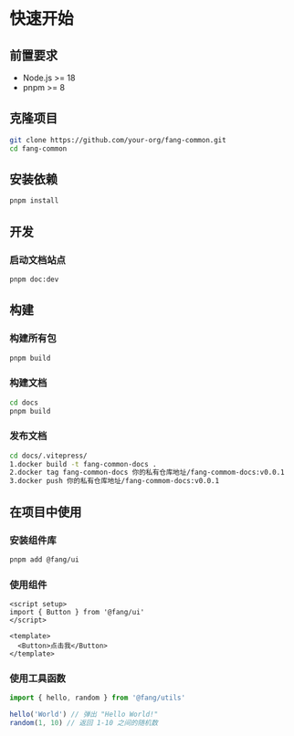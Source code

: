 # 快速开始

## 前置要求

- Node.js >= 18
- pnpm >= 8

## 克隆项目

```bash
git clone https://github.com/your-org/fang-common.git
cd fang-common
```

## 安装依赖

```bash
pnpm install
```

## 开发

### 启动文档站点

```bash
pnpm doc:dev
```

## 构建

### 构建所有包

```bash
pnpm build
```

### 构建文档

```bash
cd docs
pnpm build
```

### 发布文档

```bash
cd docs/.vitepress/
1.docker build -t fang-common-docs .
2.docker tag fang-common-docs 你的私有仓库地址/fang-commom-docs:v0.0.1
3.docker push 你的私有仓库地址/fang-commom-docs:v0.0.1
```

## 在项目中使用

### 安装组件库

```bash
pnpm add @fang/ui
```

### 使用组件

```vue
<script setup>
import { Button } from '@fang/ui'
</script>

<template>
  <Button>点击我</Button>
</template>
```

### 使用工具函数

```typescript
import { hello, random } from '@fang/utils'

hello('World') // 弹出 "Hello World!"
random(1, 10) // 返回 1-10 之间的随机数
```
